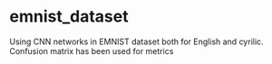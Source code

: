 # emnist_dataset

Using CNN networks in EMNIST dataset both for English and cyrilic. Confusion matrix has been used for metrics
